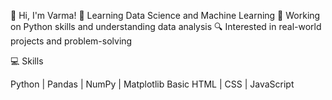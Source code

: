 👋 Hi, I'm Varma!
🌱 Learning Data Science and Machine Learning
📘 Working on Python skills and understanding data analysis
🔍 Interested in real-world projects and problem-solving

💻 Skills

Python | Pandas | NumPy | Matplotlib
Basic HTML | CSS | JavaScript

